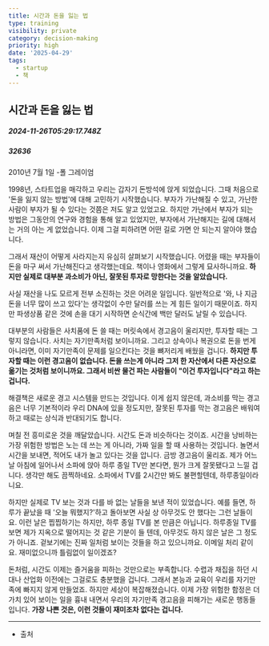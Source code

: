 ```yaml
---
title: 시간과 돈을 잃는 법
type: training
visibility: private
category: decision-making
priority: high
date: '2025-04-29'
tags:
  - startup
  - 책
---
```

## 시간과 돈을 잃는 법
##### 2024-11-26T05:29:17.748Z
##### 32636

<p>2010년 7월 1일 -폴 그레이엄 </p><p></p><p>1998년, 스타트업을 매각하고 우리는 갑자기 돈방석에 앉게 되었습니다. 그때 처음으로 '돈을 잃지 않는 방법'에 대해 고민하기 시작했습니다. 부자가 가난해질 수 있고, 가난한 사람이 부자가 될 수 있다는 것쯤은 저도 알고 있었고요. 하지만 가난에서 부자가 되는 방법은 그동안의 연구와 경험을 통해 알고 있었지만, 부자에서 가난해지는 길에 대해서는 거의 아는 게 없었습니다. 이제 그걸 피하려면 어떤 길로 가면 안 되는지 알아야 했습니다.</p><p></p><p>그래서 재산이 어떻게 사라지는지 유심히 살펴보기 시작했습니다. 어렸을 때는 부자들이 돈을 마구 써서 가난해진다고 생각했는데요. 책이나 영화에서 그렇게 묘사하니까요. <strong>하지만 실제로 대부분 과소비가 아닌, 잘못된 투자로 망한다는 것을 알았습니다.</strong></p><p></p><p>사실 재산을 나도 모르게 전부 소진하는 것은 어려운 일입니다. 일반적으로 '와, 나 지금 돈을 너무 많이 쓰고 있다'는 생각없이 수만 달러를 쓰는 게 힘든 일이기 때문이죠. 하지만 파생상품 같은 것에 손을 대기 시작하면 순식간에 백만 달러도 날릴 수 있습니다.</p><p></p><p>대부분의 사람들은 사치품에 돈 쓸 때는 머릿속에서 경고음이 울리지만, 투자할 때는 그렇지 않습니다. 사치는 자기만족처럼 보이니까요. 그리고 상속이나 복권으로 돈을 번게 아니라면, 이미 자기만족이 문제를 일으킨다는 것을 뼈저리게 배웠을 겁니다. <strong>하지만 투자할 때는 이런 경고음이 없습니다. 돈을 쓰는게 아니라 그저 한 자산에서 다른 자산으로 옮기는 것처럼 보이니까요. 그래서 비싼 물건 파는 사람들이 "이건 투자입니다"라고 하는 겁니다.</strong></p><p></p><p>해결책은 새로운 경고 시스템을 만드는 것입니다. 이게 쉽지 않은데, 과소비를 막는 경고음은 너무 기본적이라 우리 DNA에 있을 정도지만, 잘못된 투자를 막는 경고음은 배워여하고 때로는 상식과 반대되기도 합니다.</p><p></p><p>며칠 전 흥미로운 것을 깨달았습니다. 시간도 돈과 비슷하다는 것이죠. 시간을 낭비하는 가장 위험한 방법은 노는 데 쓰는 게 아니라, 가짜 일을 할 때 사용하는 것입니다. 놀면서 시간을 보내면, 적어도 내가 놀고 있다는 것을 압니다. 금방 경고음이 울리죠. 제가 어느 날 아침에 일어나서 소파에 앉아 하루 종일 TV만 본다면, 뭔가 크게 잘못됐다고 느낄 겁니다. 생각만 해도 끔찍하네요. 소파에서 TV를 2시간만 봐도 불편할텐데, 하루종일이라니요.</p><p></p><p>하지만 실제로 TV 보는 것과 다를 바 없는 날들을 보낸 적이 있었습니다. 예를 들면, 하루가 끝났을 때 '오늘 뭐했지?'하고 돌아보면 사실 상 아무것도 안 했다는 그런 날들이요. 이런 날은 찝찝하기는 하지만, 하루 종일 TV를 본 만큼은 아닙니다. 하루종일 TV를 보면 제가 지옥으로 떨어지는 것 같은 기분이 들 텐데, 아무것도 하지 않은 날은 그 정도가 아니죠. 겉보기에는 진짜 일처럼 보이는 것들을 하고 있으니까요. 이메일 처리 같이요. 재미없으니까 틀림없이 일이겠죠?</p><p></p><p>돈처럼, 시간도 이제는 즐거움을 피하는 것만으로는 부족합니다. 수렵과 채집을 하던 시대나 산업화 이전에는 그걸로도 충분했을 겁니다. 그래서 본능과 교육이 우리를 자기만족에 빠지지 않게 만들었죠. 하지만 세상이 복잡해졌습니다. 이제 가장 위험한 함정은 더 가치 있어 보이는 일을 흉내 내면서 우리의 자기만족 경고음을 피해가는 새로운 행동들입니다. <strong>가장 나쁜 것은, 이런 것들이 재미조차 없다는 겁니다.</strong></p><hr class="my-4 border-none bg-gray-300 h-[1px]"><ul class="list-disc"><li><p>출처</p></li></ul><div class="bookmark" data="{&quot;metadata&quot;:{&quot;title&quot;:&quot;How to Lose Time and Money &quot;,&quot;url&quot;:&quot;http://paulgraham.com/selfindulgence.html&quot;,&quot;provider&quot;:&quot;paulgraham&quot;,&quot;icon&quot;:&quot;https://ycombinator.com/arc/arc.png&quot;}}"></div>

